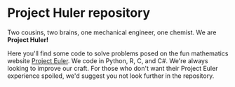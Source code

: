 Project Huler repository
========================

Two cousins, two brains, one mechanical engineer, one chemist. We are **Project Huler!**

Here you'll find some code to solve problems posed on the fun mathematics
website [Project Euler](projecteuler.net). We code in Python, R, C, and C#.
We're always looking to improve our craft. For those who don't want their
Project Euler experience spoiled, we'd suggest you not look further in the
repository.
